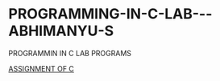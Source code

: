 # PROGRAMMING-IN-C-LAB---ABHIMANYU-S
PROGRAMMIN IN C LAB PROGRAMS

[ASSIGNMENT OF C](https://docs.google.com/document/d/1uQX6QWmBIOqjOehbxXeJbbirRgPbhch7/edit?usp=drivesdk&ouid=106786995336049591915&rtpof=true&sd=true)
